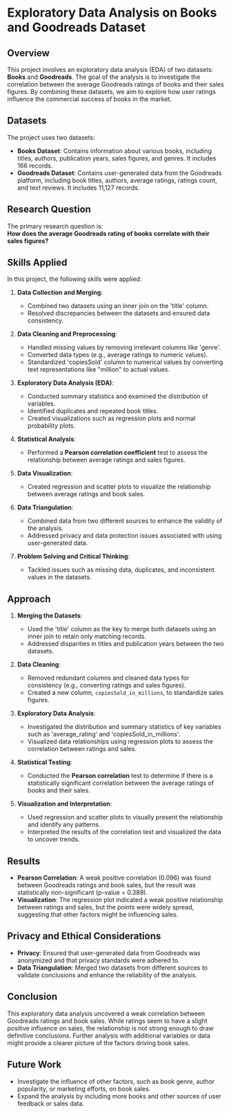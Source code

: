 # Exploratory Data Analysis on Books and Goodreads Dataset

## Overview
This project involves an exploratory data analysis (EDA) of two datasets: **Books** and **Goodreads**. The goal of the analysis is to investigate the correlation between the average Goodreads ratings of books and their sales figures. By combining these datasets, we aim to explore how user ratings influence the commercial success of books in the market.

## Datasets
The project uses two datasets:
- **Books Dataset**: Contains information about various books, including titles, authors, publication years, sales figures, and genres. It includes 166 records.
- **Goodreads Dataset**: Contains user-generated data from the Goodreads platform, including book titles, authors, average ratings, ratings count, and text reviews. It includes 11,127 records.

## Research Question
The primary research question is:  
**How does the average Goodreads rating of books correlate with their sales figures?**

## Skills Applied
In this project, the following skills were applied:

1. **Data Collection and Merging**:  
   - Combined two datasets using an inner join on the 'title' column.
   - Resolved discrepancies between the datasets and ensured data consistency.

2. **Data Cleaning and Preprocessing**:  
   - Handled missing values by removing irrelevant columns like 'genre'.
   - Converted data types (e.g., average ratings to numeric values).
   - Standardized 'copiesSold' column to numerical values by converting text representations like "million" to actual values.

3. **Exploratory Data Analysis (EDA)**:  
   - Conducted summary statistics and examined the distribution of variables.
   - Identified duplicates and repeated book titles.
   - Created visualizations such as regression plots and normal probability plots.

4. **Statistical Analysis**:  
   - Performed a **Pearson correlation coefficient** test to assess the relationship between average ratings and sales figures.

5. **Data Visualization**:  
   - Created regression and scatter plots to visualize the relationship between average ratings and book sales.

6. **Data Triangulation**:  
   - Combined data from two different sources to enhance the validity of the analysis.
   - Addressed privacy and data protection issues associated with using user-generated data.

7. **Problem Solving and Critical Thinking**:  
   - Tackled issues such as missing data, duplicates, and inconsistent values in the datasets.

## Approach
1. **Merging the Datasets**:  
   - Used the 'title' column as the key to merge both datasets using an inner join to retain only matching records.
   - Addressed disparities in titles and publication years between the two datasets.

2. **Data Cleaning**:  
   - Removed redundant columns and cleaned data types for consistency (e.g., converting ratings and sales figures).
   - Created a new column, `copiesSold_in_millions`, to standardize sales figures.

3. **Exploratory Data Analysis**:  
   - Investigated the distribution and summary statistics of key variables such as 'average_rating' and 'copiesSold_in_millions'.
   - Visualized data relationships using regression plots to assess the correlation between ratings and sales.

4. **Statistical Testing**:  
   - Conducted the **Pearson correlation** test to determine if there is a statistically significant correlation between the average ratings of books and their sales.

5. **Visualization and Interpretation**:  
   - Used regression and scatter plots to visually present the relationship and identify any patterns.
   - Interpreted the results of the correlation test and visualized the data to uncover trends.

## Results
- **Pearson Correlation**: A weak positive correlation (0.096) was found between Goodreads ratings and book sales, but the result was statistically non-significant (p-value = 0.389).
- **Visualization**: The regression plot indicated a weak positive relationship between ratings and sales, but the points were widely spread, suggesting that other factors might be influencing sales.

## Privacy and Ethical Considerations
- **Privacy**: Ensured that user-generated data from Goodreads was anonymized and that privacy standards were adhered to.
- **Data Triangulation**: Merged two datasets from different sources to validate conclusions and enhance the reliability of the analysis.

## Conclusion
This exploratory data analysis uncovered a weak correlation between Goodreads ratings and book sales. While ratings seem to have a slight positive influence on sales, the relationship is not strong enough to draw definitive conclusions. Further analysis with additional variables or data might provide a clearer picture of the factors driving book sales.

## Future Work
- Investigate the influence of other factors, such as book genre, author popularity, or marketing efforts, on book sales.
- Expand the analysis by including more books and other sources of user feedback or sales data.
